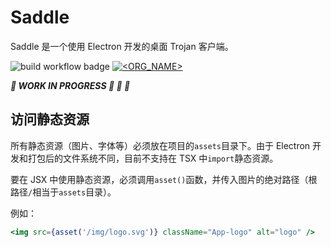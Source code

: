 # Saddle

Saddle 是一个使用 Electron 开发的桌面 Trojan 客户端。

![build workflow badge](https://github.com/0x1ooo/saddle/workflows/build/badge.svg)
[![<ORG_NAME>](https://circleci.com/gh/0x1ooo/saddle.svg?style=shield)](https://app.circleci.com/pipelines/github/0x1ooo/saddle)

**_🚧 WORK IN PROGRESS 🚧 👷 👋_**

## 访问静态资源

所有静态资源（图片、字体等）必须放在项目的`assets`目录下。由于 Electron 开发和打包后的文件系统不同，目前不支持在 TSX 中`import`静态资源。

要在 JSX 中使用静态资源，必须调用`asset()`函数，并传入图片的绝对路径（根路径`/`相当于`assets`目录）。

例如：

```jsx
<img src={asset('/img/logo.svg')} className="App-logo" alt="logo" />
```
